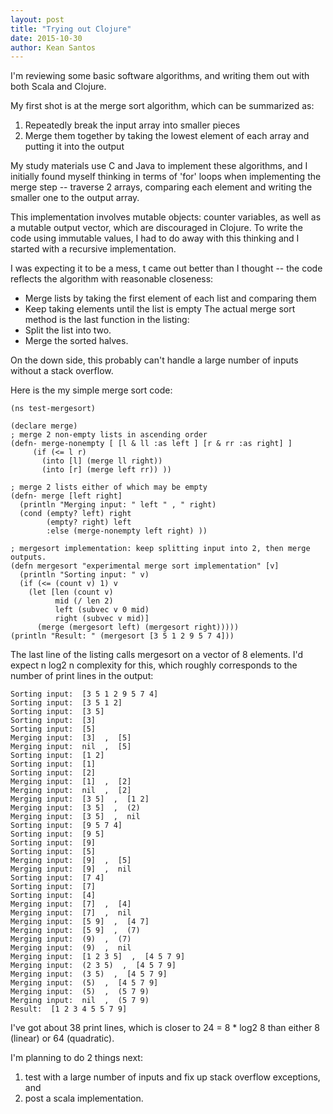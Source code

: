 ```yaml
---
layout: post
title: "Trying out Clojure"
date: 2015-10-30
author: Kean Santos
---
```


I'm reviewing some basic software algorithms, and writing them out with both Scala and Clojure.

My first shot is at the merge sort algorithm, which can be summarized as:
1. Repeatedly break the input array into smaller pieces
2. Merge them together by taking the lowest element of each array and putting it into the output

My study materials use C and Java to implement these algorithms, and I initially found myself thinking in terms of 'for' loops when implementing the merge step -- traverse 2 arrays, comparing each element and writing the smaller one to the output array.

This implementation involves mutable objects: counter variables, as well as a mutable output vector, which are discouraged in Clojure. To write the code using immutable values, I had to do away with this thinking  and I started with a recursive implementation.

I was expecting it to be a mess, t came out better than I thought -- the code reflects the algorithm  with reasonable closeness:

* Merge lists by taking the first element of each list and comparing them
* Keep taking elements until the list is empty
The actual merge sort method is the last function in the listing:
* Split the list into two.
* Merge the sorted halves.

On the down side, this probably can't handle a large number of inputs without a stack overflow.

Here is the my simple merge sort code:

    (ns test-mergesort)

    (declare merge)
    ; merge 2 non-empty lists in ascending order
    (defn- merge-nonempty [ [l & ll :as left ] [r & rr :as right] ]
         (if (<= l r)
           (into [l] (merge ll right))
           (into [r] (merge left rr)) ))

    ; merge 2 lists either of which may be empty
    (defn- merge [left right]
      (println "Merging input: " left " , " right)
      (cond (empty? left) right
            (empty? right) left
            :else (merge-nonempty left right) ))

    ; mergesort implementation: keep splitting input into 2, then merge outputs.
    (defn mergesort "experimental merge sort implementation" [v]
      (println "Sorting input: " v)
      (if (<= (count v) 1) v
        (let [len (count v)
              mid (/ len 2)
              left (subvec v 0 mid)
              right (subvec v mid)]
          (merge (mergesort left) (mergesort right)))))
    (println "Result: " (mergesort [3 5 1 2 9 5 7 4]))

The last line of the listing calls mergesort on a vector of 8 elements.
I'd expect n log2 n complexity for this, which roughly corresponds to the number of print lines in the output:

    Sorting input:  [3 5 1 2 9 5 7 4]
    Sorting input:  [3 5 1 2]
    Sorting input:  [3 5]
    Sorting input:  [3]
    Sorting input:  [5]
    Merging input:  [3]  ,  [5]
    Merging input:  nil  ,  [5]
    Sorting input:  [1 2]
    Sorting input:  [1]
    Sorting input:  [2]
    Merging input:  [1]  ,  [2]
    Merging input:  nil  ,  [2]
    Merging input:  [3 5]  ,  [1 2]
    Merging input:  [3 5]  ,  (2)
    Merging input:  [3 5]  ,  nil
    Sorting input:  [9 5 7 4]
    Sorting input:  [9 5]
    Sorting input:  [9]
    Sorting input:  [5]
    Merging input:  [9]  ,  [5]
    Merging input:  [9]  ,  nil
    Sorting input:  [7 4]
    Sorting input:  [7]
    Sorting input:  [4]
    Merging input:  [7]  ,  [4]
    Merging input:  [7]  ,  nil
    Merging input:  [5 9]  ,  [4 7]
    Merging input:  [5 9]  ,  (7)
    Merging input:  (9)  ,  (7)
    Merging input:  (9)  ,  nil
    Merging input:  [1 2 3 5]  ,  [4 5 7 9]
    Merging input:  (2 3 5)  ,  [4 5 7 9]
    Merging input:  (3 5)  ,  [4 5 7 9]
    Merging input:  (5)  ,  [4 5 7 9]
    Merging input:  (5)  ,  (5 7 9)
    Merging input:  nil  ,  (5 7 9)
    Result:  [1 2 3 4 5 5 7 9]

I've got about 38 print lines, which is closer to 24 = 8 * log2 8 than either 8 (linear) or 64 (quadratic). 

I'm planning to do 2 things next:

1. test with a large number of inputs and fix up stack overflow exceptions, and
2. post a scala implementation.
